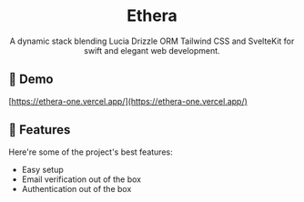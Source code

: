 <h1 align="center" id="title">Ethera</h1>

<p align="center" id="description">A dynamic stack blending Lucia Drizzle ORM Tailwind CSS and SvelteKit for swift and elegant web development.</p>

<h2>🚀 Demo</h2>

[https://ethera-one.vercel.app/](https://ethera-one.vercel.app/)

  
  
<h2>🧐 Features</h2>

Here're some of the project's best features:

*   Easy setup
*   Email verification out of the box
*   Authentication out of the box
